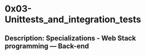 # 0x03-Unittests_and_integration_tests

## Description: Specializations - Web Stack programming ― Back-end


